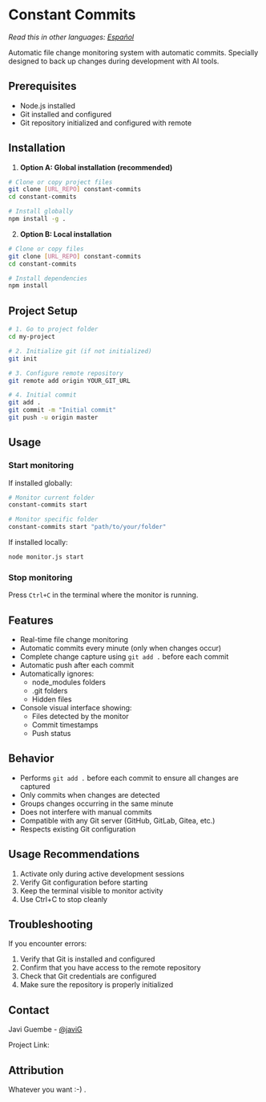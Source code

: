 # Constant Commits

*Read this in other languages: [Español](README.es.md)*

Automatic file change monitoring system with automatic commits. Specially designed to back up changes during development with AI tools.

## Prerequisites

- Node.js installed
- Git installed and configured
- Git repository initialized and configured with remote

## Installation

1. **Option A: Global installation (recommended)**
```bash
# Clone or copy project files
git clone [URL_REPO] constant-commits
cd constant-commits

# Install globally
npm install -g .
```

2. **Option B: Local installation**
```bash
# Clone or copy files
git clone [URL_REPO] constant-commits
cd constant-commits

# Install dependencies
npm install
```

## Project Setup

```bash
# 1. Go to project folder
cd my-project

# 2. Initialize git (if not initialized)
git init

# 3. Configure remote repository
git remote add origin YOUR_GIT_URL

# 4. Initial commit
git add .
git commit -m "Initial commit"
git push -u origin master
```

## Usage

### Start monitoring

If installed globally:
```bash
# Monitor current folder
constant-commits start

# Monitor specific folder
constant-commits start "path/to/your/folder"
```

If installed locally:
```bash
node monitor.js start
```

### Stop monitoring
Press `Ctrl+C` in the terminal where the monitor is running.

## Features

- Real-time file change monitoring
- Automatic commits every minute (only when changes occur)
- Complete change capture using `git add .` before each commit
- Automatic push after each commit
- Automatically ignores:
  - node_modules folders
  - .git folders
  - Hidden files
- Console visual interface showing:
  - Files detected by the monitor
  - Commit timestamps
  - Push status

## Behavior

- Performs `git add .` before each commit to ensure all changes are captured
- Only commits when changes are detected
- Groups changes occurring in the same minute
- Does not interfere with manual commits
- Compatible with any Git server (GitHub, GitLab, Gitea, etc.)
- Respects existing Git configuration

## Usage Recommendations

1. Activate only during active development sessions
2. Verify Git configuration before starting
3. Keep the terminal visible to monitor activity
4. Use Ctrl+C to stop cleanly

## Troubleshooting

If you encounter errors:
1. Verify that Git is installed and configured
2. Confirm that you have access to the remote repository
3. Check that Git credentials are configured
4. Make sure the repository is properly initialized

## Contact

Javi Guembe - [@javiG](https://twitter.com/javiG)

Project Link: 

## Attribution

Whatever you want :-) .
